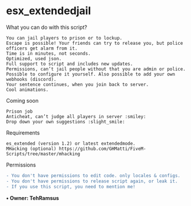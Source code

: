 # esx_extendedjail

What you can do with this script?

    You can jail players to prison or to lockup.
    Escape is possible! Your friends can try to release you, but police officers get alarm from it.
    Time is in minutes, not seconds.
    Optimized, used json.
    Full support to script and includes new updates.
    Permissions, can’t jail people without that you are admin or police.
    Possible to configure it yourself. Also possible to add your own webhooks (discord).
    Your sentence continues, when you join back to server.
    Cool animations.

Coming soon

    Prison job
    Anticheat, can’t judge all players in server :smiley:
    Drop down your own suggestions :slight_smile:

Requirements

    es_extended (version 1.2) or latest extendedmode.
    MHacking (optional) https://github.com/GHMatti/FiveM-Scripts/tree/master/mhacking

Permissions

```diff
- You don't have permissions to edit code. only locales & configs. 
- You don't have permissions to release script again, or leak it. 
- If you use this script, you need to mention me!
```

**• Owner: TehRamsus**
